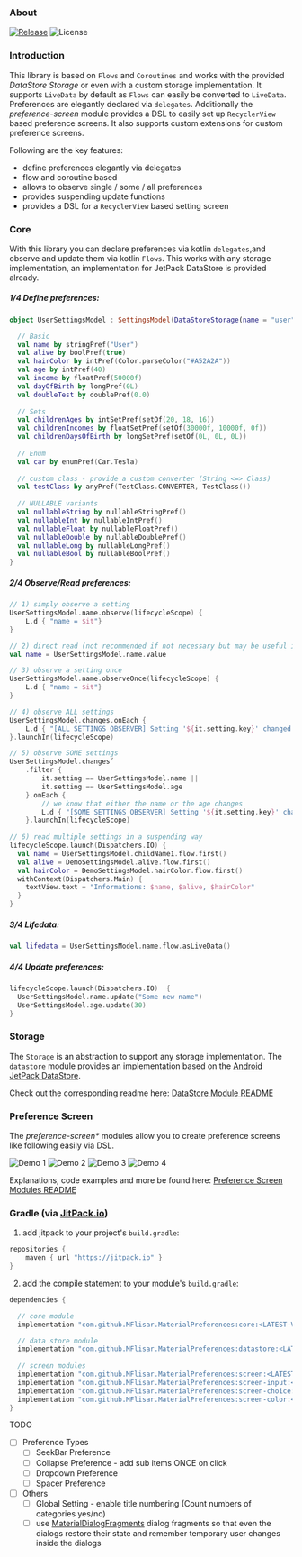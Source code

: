 ### About

[![Release](https://jitpack.io/v/MFlisar/MaterialPreferences.svg)](https://jitpack.io/#MFlisar/MaterialPreferences)
![License](https://img.shields.io/github/license/MFlisar/MaterialPreferences)

### Introduction

This library is based on `Flows` and `Coroutines` and works with the provided *DataStore Storage* or even with a custom storage implementation.
It supports `LiveData` by default as `Flows` can easily be converted to `LiveData`. Preferences are elegantly declared via `delegates`.
Additionally the *preference-screen* module provides a DSL to easily set up `RecyclerView` based preference screens.
It also supports custom extensions for custom preference screens.

Following are the key features:

* define preferences elegantly via delegates
* flow and coroutine based
* allows to observe single / some / all preferences
* provides suspending update functions
* provides a DSL for a `RecyclerView` based setting screen

### Core

With this library you can declare preferences via kotlin `delegates`,and observe and update them via kotlin `Flows`. This works with any storage implementation, an implementation for JetPack DataStore is provided already.

##### 1/4 Define preferences:

```kotlin
object UserSettingsModel : SettingsModel(DataStoreStorage(name = "user")) {

  // Basic
  val name by stringPref("User")
  val alive by boolPref(true)
  val hairColor by intPref(Color.parseColor("#A52A2A"))
  val age by intPref(40)
  val income by floatPref(50000f)
  val dayOfBirth by longPref(0L)
  val doubleTest by doublePref(0.0)
  
  // Sets
  val childrenAges by intSetPref(setOf(20, 18, 16))
  val childrenIncomes by floatSetPref(setOf(30000f, 10000f, 0f))
  val childrenDaysOfBirth by longSetPref(setOf(0L, 0L, 0L))
  
  // Enum
  val car by enumPref(Car.Tesla)
  
  // custom class - provide a custom converter (String <=> Class)
  val testClass by anyPref(TestClass.CONVERTER, TestClass())
  
  // NULLABLE variants
  val nullableString by nullableStringPref()
  val nullableInt by nullableIntPref()
  val nullableFloat by nullableFloatPref()
  val nullableDouble by nullableDoublePref()
  val nullableLong by nullableLongPref()
  val nullableBool by nullableBoolPref()
}
```

##### 2/4 Observe/Read preferences:

```kotlin
// 1) simply observe a setting
UserSettingsModel.name.observe(lifecycleScope) {
	L.d { "name = $it"}
}

// 2) direct read (not recommended if not necessary but may be useful in many cases => simply returns flow.first() in a blocking way)
val name = UserSettingsModel.name.value

// 3) observe a setting once
UserSettingsModel.name.observeOnce(lifecycleScope) {
	L.d { "name = $it"}
}

// 4) observe ALL settings
UserSettingsModel.changes.onEach {
	L.d { "[ALL SETTINGS OBSERVER] Setting '${it.setting.key}' changed its value to ${it.value}" }
}.launchIn(lifecycleScope)

// 5) observe SOME settings
UserSettingsModel.changes´
	.filter {
		it.setting == UserSettingsModel.name ||
		it.setting == UserSettingsModel.age
	}.onEach {
		// we know that either the name or the age changes
		L.d { "[SOME SETTINGS OBSERVER] Setting '${it.setting.key}' changed its value to ${it.value}" }
	}.launchIn(lifecycleScope)
	
// 6) read multiple settings in a suspending way
lifecycleScope.launch(Dispatchers.IO) {
  val name = UserSettingsModel.childName1.flow.first()
  val alive = DemoSettingsModel.alive.flow.first()
  val hairColor = DemoSettingsModel.hairColor.flow.first()
  withContext(Dispatchers.Main) {
	textView.text = "Informations: $name, $alive, $hairColor"
  }
}
```

##### 3/4 Lifedata:

```kotlin
val lifedata = UserSettingsModel.name.flow.asLiveData()
```

##### 4/4 Update preferences:

```kotlin
lifecycleScope.launch(Dispatchers.IO)  {
  UserSettingsModel.name.update("Some new name")
  UserSettingsModel.age.update(30)
}
```

### Storage

The `Storage` is an abstraction to support any storage implementation. The `datastore` module provides an implementation based on the [Android JetPack DataStore](https://developer.android.com/topic/libraries/architecture/datastore).

Check out the corresponding readme here: [DataStore Module README](README-DATASTORE.md)

### Preference Screen

The *preference-screen&ast;* modules allow you to create preference screens like following easily via DSL.

![Demo 1](screenshots/preference-screen-1.jpg)
![Demo 2](screenshots/preference-screen-2.jpg)
![Demo 3](screenshots/preference-screen-3.jpg)
![Demo 4](screenshots/preference-screen-4.jpg)

Explanations, code examples and more be found here: [Preference Screen Modules README](README-PREFERENCE-SCREEN.md)


### Gradle (via [JitPack.io](https://jitpack.io/))

1. add jitpack to your project's `build.gradle`:
```groovy
repositories {
    maven { url "https://jitpack.io" }
}
```
2. add the compile statement to your module's `build.gradle`:
```groovy
dependencies {

  // core module
  implementation "com.github.MFlisar.MaterialPreferences:core:<LATEST-VERSION>"

  // data store module
  implementation "com.github.MFlisar.MaterialPreferences:datastore:<LATEST-VERSION>"
    
  // screen modules
  implementation "com.github.MFlisar.MaterialPreferences:screen:<LATEST-VERSION>"
  implementation "com.github.MFlisar.MaterialPreferences:screen-input:<LATEST-VERSION>"
  implementation "com.github.MFlisar.MaterialPreferences:screen-choice:<LATEST-VERSION>"
  implementation "com.github.MFlisar.MaterialPreferences:screen-color:<LATEST-VERSION>"
}
```

TODO

- [ ] Preference Types
	- [ ] SeekBar Preference
	- [ ] Collapse Preference - add sub items ONCE on click
	- [ ] Dropdown Preference
	- [ ] Spacer Preference
- [ ] Others
  - [ ] Global Setting - enable title numbering (Count numbers of categories yes/no)
  - [ ] use [MaterialDialogFragments](https://github.com/MFlisar/MaterialDialogFragments) dialog fragments so that even the dialogs restore their state and remember temporary user changes inside the dialogs